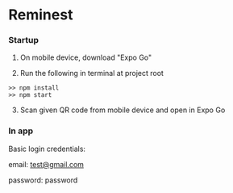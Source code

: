 # Reminest


### Startup

1. On mobile device, download "Expo Go"

2. Run the following in terminal at project root
```console
>> npm install
>> npm start
```

3. Scan given QR code from mobile device and open in Expo Go

### In app

Basic login credentials:

email: test@gmail.com

password: password
